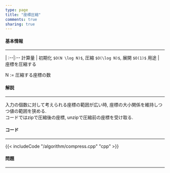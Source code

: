 ```yaml
---
type: page
title: "座標圧縮"
comments: true
sharing: true
---
```


#### 基本情報
  
***

 | 
:--|:--
計算量 | 初期化 `$O(N \log N)$`, 圧縮 `$O(\log N)$`, 展開 `$O(1)$`
用途   | 座標を圧縮する
  
N := 圧縮する座標の数  

  
#### 解説

***

入力の個数に対して考えられる座標の範囲が広い時, 座標の大小関係を維持しつつ値の範囲を狭める.  
コードではzipで圧縮後の座標, unzipで圧縮前の座標を受け取る.  

#### コード

***

{{< includeCode "/algorithm/compress.cpp" "cpp" >}}


#### 問題

***  

